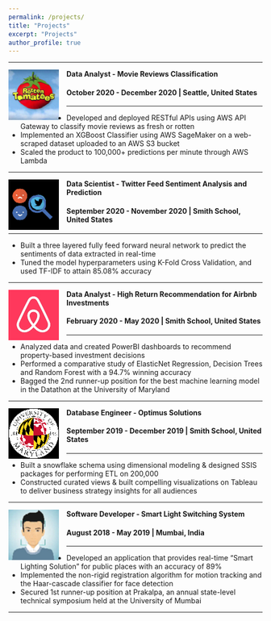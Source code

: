 ```yaml
---
permalink: /projects/
title: "Projects"
excerpt: "Projects"
author_profile: true
---
```


-----
<img align="left" height="100" width="100" src="../images/movie_reviews.png" style="padding-right:15px">

**Data Analyst - Movie Reviews Classification**
#### October 2020 - December 2020 | Seattle, United States

-----
*	Developed and deployed RESTful APIs using AWS API Gateway to classify movie reviews as fresh or rotten
*	Implemented an XGBoost Classifier using AWS SageMaker on a web-scraped dataset uploaded to an AWS S3 bucket
*	Scaled the product to 100,000+ predictions per minute through AWS Lambda <br>


-----
<img align="left" height="100" width="100" src="../images/sentiment_analysis.png" style="padding-right:15px">

**Data Scientist - Twitter Feed Sentiment Analysis and Prediction**
#### September 2020 - November 2020 | Smith School, United States 

-----
*	Built a three layered fully feed forward neural network to predict the sentiments of data extracted in real-time
*	Tuned the model hyperparameters using K-Fold Cross Validation, and used TF-IDF to attain 85.08% accuracy


-----
<img align="left" height="100" width="100" src="../images/airbnb.png" style="padding-right:15px">

**Data Analyst - High Return Recommendation for Airbnb Investments**
#### February 2020 - May 2020 | Smith School, United States

-----
*	Analyzed data and created PowerBI dashboards to recommend property-based investment decisions 
*	Performed a comparative study of ElasticNet Regression, Decision Trees and Random Forest with a 94.7% winning accuracy
*	Bagged the 2nd runner-up position for the best machine learning model in the Datathon at the University of Maryland<br>

-----
<img align="left" height="100" width="100" src="../images/umd.png" style="padding-right:15px">

**Database Engineer - Optimus Solutions**
#### September 2019 - December 2019 | Smith School, United States

-----
*	Built a snowflake schema using dimensional modeling & designed SSIS packages for performing ETL on 200,000 
*	Constructed curated views & built compelling visualizations on Tableau to deliver business strategy insights for all audiences <br>


-----
<img align="left" height="100" width="100" src="../images/smart_light.png" style="padding-right:15px">

**Software Developer - Smart Light Switching System**
#### August 2018 - May 2019 | Mumbai, India

-----
*	Developed an application that provides real-time “Smart Lighting Solution” for public places with an accuracy of 89%
*	Implemented the non-rigid registration algorithm for motion tracking and the Haar-cascade classifier for face detection 
* Secured 1st runner-up position at Prakalpa, an annual state-level technical symposium held at the University of Mumbai <br>


-----

 
